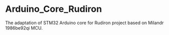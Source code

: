 # Arduino_Core_Rudiron
The adaptation of STM32 Arduino core for Rudiron project based on Milandr 1986be92qi MCU.
